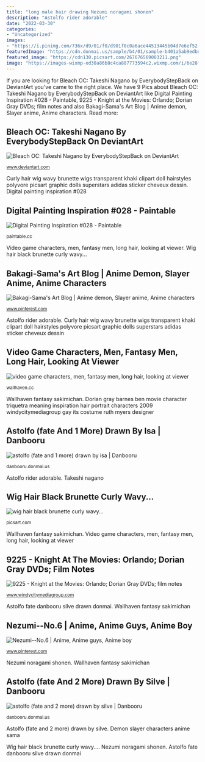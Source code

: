 ```yaml
---
title: "long male hair drawing Nezumi noragami shonen"
description: "Astolfo rider adorable"
date: "2022-03-30"
categories:
- "Uncategorized"
images:
- "https://i.pinimg.com/736x/d9/01/f0/d901f0c0a6ace44513445b04d7e6ef52.jpg"
featuredImage: "https://cdn.donmai.us/sample/b4/01/sample-b401a5ab9edbdd13fa00bd8cb33d33c9.jpg"
featured_image: "https://cdn130.picsart.com/267676569003211.png"
image: "https://images-wixmp-ed30a86b8c4ca887773594c2.wixmp.com/i/6e28f15f-61cf-4eed-b9c7-3606ab097691/d3iufkq-46452acb-ebf5-4d54-8167-12810a03b05d.jpg/v1/fill/w_692,h_1154,q_70,strp/bleach_oc__takeshi_nagano_by_everybodystepback_d3iufkq-pre.jpg"
---
```


If you are looking for Bleach OC: Takeshi Nagano by EverybodyStepBack on DeviantArt you've came to the right place. We have 9 Pics about Bleach OC: Takeshi Nagano by EverybodyStepBack on DeviantArt like Digital Painting Inspiration #028 - Paintable, 9225 - Knight at the Movies: Orlando; Dorian Gray DVDs; film notes and also Bakagi-Sama&#039;s Art Blog | Anime demon, Slayer anime, Anime characters. Read more:

## Bleach OC: Takeshi Nagano By EverybodyStepBack On DeviantArt

![Bleach OC: Takeshi Nagano by EverybodyStepBack on DeviantArt](https://images-wixmp-ed30a86b8c4ca887773594c2.wixmp.com/i/6e28f15f-61cf-4eed-b9c7-3606ab097691/d3iufkq-46452acb-ebf5-4d54-8167-12810a03b05d.jpg/v1/fill/w_692,h_1154,q_70,strp/bleach_oc__takeshi_nagano_by_everybodystepback_d3iufkq-pre.jpg "Astolfo (fate and 2 more) drawn by silve")

<small>www.deviantart.com</small>

Curly hair wig wavy brunette wigs transparent khaki clipart doll hairstyles polyvore picsart graphic dolls superstars adidas sticker cheveux dessin. Digital painting inspiration #028

## Digital Painting Inspiration #028 - Paintable

![Digital Painting Inspiration #028 - Paintable](https://paintable.cc/wp-content/uploads/2017/12/Digital-Painting-Inspiration-4.jpg "Wallhaven fantasy sakimichan")

<small>paintable.cc</small>

Video game characters, men, fantasy men, long hair, looking at viewer. Wig hair black brunette curly wavy...

## Bakagi-Sama&#039;s Art Blog | Anime Demon, Slayer Anime, Anime Characters

![Bakagi-Sama&#039;s Art Blog | Anime demon, Slayer anime, Anime characters](https://i.pinimg.com/736x/d9/01/f0/d901f0c0a6ace44513445b04d7e6ef52.jpg "Curly hair wig wavy brunette wigs transparent khaki clipart doll hairstyles polyvore picsart graphic dolls superstars adidas sticker cheveux dessin")

<small>www.pinterest.com</small>

Astolfo rider adorable. Curly hair wig wavy brunette wigs transparent khaki clipart doll hairstyles polyvore picsart graphic dolls superstars adidas sticker cheveux dessin

## Video Game Characters, Men, Fantasy Men, Long Hair, Looking At Viewer

![video game characters, men, fantasy men, long hair, looking at viewer](https://th.wallhaven.cc/lg/39/39v6w6.jpg "Astolfo (fate and 1 more) drawn by isa")

<small>wallhaven.cc</small>

Wallhaven fantasy sakimichan. Dorian gray barnes ben movie character triquetra meaning inspiration hair portrait characters 2009 windycitymediagroup gay its costume ruth myers designer

## Astolfo (fate And 1 More) Drawn By Isa | Danbooru

![astolfo (fate and 1 more) drawn by isa | Danbooru](https://cdn.donmai.us/original/88/16/881692bf2f1c8e0928b0b02eeb808119.png "Digital painting inspiration #028")

<small>danbooru.donmai.us</small>

Astolfo rider adorable. Takeshi nagano

## Wig Hair Black Brunette Curly Wavy...

![wig hair black brunette curly wavy...](https://cdn130.picsart.com/267676569003211.png "Digital painting inspiration paintable omupied cc digitalart")

<small>picsart.com</small>

Wallhaven fantasy sakimichan. Video game characters, men, fantasy men, long hair, looking at viewer

## 9225 - Knight At The Movies: Orlando; Dorian Gray DVDs; Film Notes

![9225 - Knight at the Movies: Orlando; Dorian Gray DVDs; film notes](http://www.windycitymediagroup.com/images/publications/wct/2010-08-25/dorian_gray.jpg "Curly hair wig wavy brunette wigs transparent khaki clipart doll hairstyles polyvore picsart graphic dolls superstars adidas sticker cheveux dessin")

<small>www.windycitymediagroup.com</small>

Astolfo fate danbooru silve drawn donmai. Wallhaven fantasy sakimichan

## Nezumi--No.6 | Anime, Anime Guys, Anime Boy

![Nezumi--No.6 | Anime, Anime guys, Anime boy](https://i.pinimg.com/736x/bb/53/d6/bb53d68239a2b1099f4d23586aa1cb5a--anime-guys-anime-manga.jpg "Video game characters, men, fantasy men, long hair, looking at viewer")

<small>www.pinterest.com</small>

Nezumi noragami shonen. Wallhaven fantasy sakimichan

## Astolfo (fate And 2 More) Drawn By Silve | Danbooru

![astolfo (fate and 2 more) drawn by silve | Danbooru](https://cdn.donmai.us/sample/b4/01/sample-b401a5ab9edbdd13fa00bd8cb33d33c9.jpg "Curly hair wig wavy brunette wigs transparent khaki clipart doll hairstyles polyvore picsart graphic dolls superstars adidas sticker cheveux dessin")

<small>danbooru.donmai.us</small>

Astolfo (fate and 2 more) drawn by silve. Demon slayer characters anime sama

Wig hair black brunette curly wavy.... Nezumi noragami shonen. Astolfo fate danbooru silve drawn donmai
